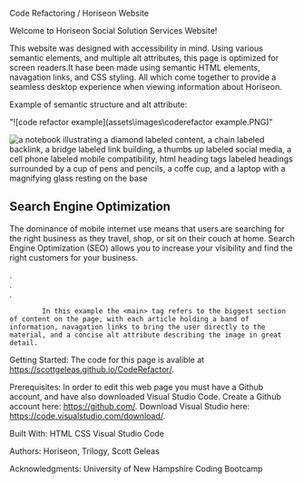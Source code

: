 Code Refactoring / Horiseon Website

Welcome to Horiseon Social Solution Services Website!

This website was designed with accessibility in mind. Using various semantic elements, and multiple alt attributes, 
this page is optimized for screen readers.It hase been made using semantic HTML elements, navagation links, 
and CSS styling. All which come together to provide a seamless desktop experience when viewing information about Horiseon. 

Example of semantic structure and alt attribute:


"![code refactor example](assets\images\coderefactor example.PNG)"

<main class="services">
        <article id="search-engine-optimization" class="search-engine-optimization">
            <img src="./assets/images/search-engine-optimization.jpg" class="float-left" alt="a notebook illustrating a diamond labeled content, a chain labeled backlink, a bridge labeled link building, a thumbs up labeled social media, a cell phone labeled mobile compatibility, html heading tags labeled headings surrounded by a cup of pens and pencils, a coffe cup, and a laptop with a magnifying glass resting on the base"/>
            <h2>Search Engine Optimization</h2>
            <p>
                The dominance of mobile internet use means that users are searching for the right business as they travel, shop, or sit on their couch at home. Search Engine Optimization (SEO) allows you to increase your visibility and find the right customers for your business.
            </p>
            .
            <article>
                </article>
            .
            <article>
                </article>
            .
            </main>

            In this example the <main> tag refers to the biggest section of content on the page, with each article holding a band of information, navagation links to bring the user directly to the material, and a concise alt attribute describing the image in great detail. 
    


Getting Started:
The code for this page is avalible at https://scottgeleas.github.io/CodeRefactor/.

Prerequisites:
In order to edit this web page you must have a Github account, and have also downloaded Visual Studio Code.
Create a Github account here: https://github.com/.
Download Visual Studio here: https://code.visualstudio.com/download/.

Built With:
HTML
CSS
Visual Studio Code

Authors:
 Horiseon, Trilogy, Scott Geleas

Acknowledgments:
University of New Hampshire Coding Bootcamp

